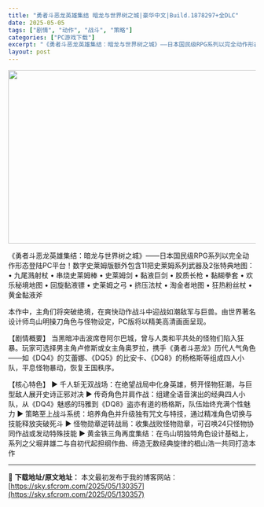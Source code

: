 ```yaml
---
title: "勇者斗恶龙英雄集结 暗龙与世界树之城|豪华中文|Build.1878297+全DLC"
date: 2025-05-05
tags: ["剧情", "动作", "战斗", "策略"]
categories: ["PC游戏下载"]
excerpt: "《勇者斗恶龙英雄集结：暗龙与世界树之城》——日本国民级RPG系列以完全动作形态登陆PC平台！数字史莱姆版额外包含11把史莱姆系列武器及2张特典地图： • 九尾溅射杖 • 串烧史莱姆棒 • 史莱姆剑 • 黏液巨剑 • 胶质长枪 • 黏糊拳套 • 欢乐秘境地图 • 回旋黏液镖 • 史莱姆之弓 • 挤压法&hellip;"
layout: post
---
```


<img class="aligncenter size-full wp-image-130351" src="https://sky.sfcrom.com/wp-content/uploads/2025/05/2025050504361742.webp" alt="" width="616" height="353" />

《勇者斗恶龙英雄集结：暗龙与世界树之城》——日本国民级RPG系列以完全动作形态登陆PC平台！数字史莱姆版额外包含11把史莱姆系列武器及2张特典地图：
• 九尾溅射杖
• 串烧史莱姆棒
• 史莱姆剑
• 黏液巨剑
• 胶质长枪
• 黏糊拳套
• 欢乐秘境地图
• 回旋黏液镖
• 史莱姆之弓
• 挤压法杖
• 淘金者地图
• 狂热粉丝杖
• 黄金黏液斧

本作中，主角们将突破绝境，在爽快动作战斗中迎战如潮敌军与巨兽。由世界著名设计师鸟山明操刀角色与怪物设定，PC版将以精美高清画面呈现。

【剧情概要】
当黑暗冲击波席卷阿尔巴城，曾与人类和平共处的怪物们陷入狂暴。玩家可选择男主角卢修斯或女主角奥罗拉，携手《勇者斗恶龙》历代人气角色——如《DQ4》的艾蕾娜、《DQ5》的比安卡、《DQ8》的杨格斯等组成四人小队，平息怪物暴动，恢复王国秩序。

【核心特色】
▶ 千人斩无双战场：在绝望战局中化身英雄，劈开怪物狂潮，与巨型敌人展开史诗正邪对决
▶ 传奇角色并肩作战：组建全语音演出的经典四人小队，从《DQ4》魅惑的玛雅到《DQ8》盗亦有道的杨格斯，队伍始终充满个性魅力
▶ 策略至上战斗系统：培养角色并升级独有咒文与特技，通过精准角色切换与技能释放突破死斗
▶ 怪物勋章逆转战局：收集战败怪物勋章，可召唤24只怪物协同作战或发动特殊技能
▶ 黄金铁三角再度集结：在鸟山明独特角色设计基础上，系列之父堀井雄二与自初代起担纲作曲、缔造无数经典旋律的椙山浩一共同打造本作

---
📖 **下载地址/原文地址：** 本文最初发布于我的博客网站：[https://sky.sfcrom.com/2025/05/130357](https://sky.sfcrom.com/2025/05/130357)
